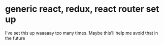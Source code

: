 <h1>generic react, redux, react router set up</h1>

<p>I've set this up waaaaay too many times.  Maybe this'll help me avoid that in the future</p>